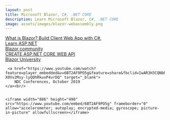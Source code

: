 ```yaml
---
layout: post
title: Microsoft Blazor, C#, .NET CORE
description: Learn Microsoft Blazor, C#, .NET CORE
image: assets/images/blazor-webassembly.png
---
```

<section>
    <a href="https://dotnet.microsoft.com/apps/aspnet/web-apps/blazor" target="_blank">
        What is Blazor? Build Client Web App with C#.
    </a>
</section>
<section>
     <a href="https://dotnet.microsoft.com/learn/aspnet" target="_blank">
        Learn ASP.NET
    </a>
</section>
<section>
     <a href="https://github.com/AdrienTorris/awesome-blazor#introduction" target="_blank">
        Blazor community
    </a>
</section>
<section>
     <a href="https://docs.microsoft.com/en-us/aspnet/core/tutorials/first-web-api?view=aspnetcore-3.1&tabs=visual-studio-mac" target="_blank">
        CREATE ASP.NET CORE WEB API
    </a>
</section>
<section>
     <a href="https://blazor-university.com/overview/what-is-blazor/" target="_blank">
        Blazor University
    </a>
</section>

<section>
 
     <a href="https://www.youtube.com/watch?feature=player_embedded&v=6BT2AF9PO5g&feature=share&fbclid=IwAR3H3CQNbRucmEbJcLKG4Wf3UczGzFsZE5-X0Vv2Msy-lyQOhRkuxP4vrDQ" target="_blank">
        NDC Conferences, October 2019
    </a><br/>


    <iframe width="886" height="498" src="https://www.youtube.com/embed/6BT2AF9PO5g" frameborder="0" allow="accelerometer; autoplay; encrypted-media; gyroscope; picture-in-picture" allowfullscreen></iframe>



</section>

